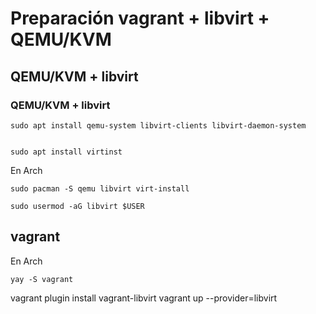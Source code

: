 # Preparación vagrant + libvirt + QEMU/KVM

## QEMU/KVM + libvirt
### QEMU/KVM + libvirt
```
sudo apt install qemu-system libvirt-clients libvirt-daemon-system
```
```
```
```
sudo apt install virtinst
```
En Arch
```
sudo pacman -S qemu libvirt virt-install
```
```
sudo usermod -aG libvirt $USER
```
## vagrant
En Arch
```
yay -S vagrant
```
vagrant plugin install vagrant-libvirt
vagrant up --provider=libvirt
```

